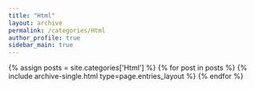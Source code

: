 ```yaml
---
title: "Html"
layout: archive
permalink: /categories/Html
author_profile: true
sidebar_main: true
---
```


{% assign posts = site.categories['Html'] %}
{% for post in posts %} {% include archive-single.html type=page.entries_layout %} {% endfor %}